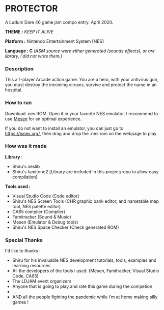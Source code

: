 
# PROTECTOR

A Ludum Dare 46 game jam compo entry. April 2020.

**THEME :** *KEEP IT ALIVE*

**Platform :** Nintendo Entertainment System \[NES\]

**Language : C** *(ASM source were either generated (sounds effects), or are library, i did not write them.)*

### Description

This a 1-player Arcade action game.
You are a hero, with your antivirus gun, you must destroy the incoming viruses, survive and protect the nurse in an hospital.

### How to run

Download .nes ROM. Open it in your favorite NES emulator. 
I recommend to use [Mesen](https://mesen.ca/) for an optimal experience.

If you do not want to install an emulator, you can just go to https://jsnes.org/, then drag and drop the .nes rom on the webpage to play.

### How was it made

**Library :**

* Shiru's neslib
* Shiru's famitone2
[Library are included in this project/repo to allow easy compilation]

**Tools used :**

* Visual Studio Code (Code editor)
* Shiru's NES Screen Tools (CHR graphic bank editor, and nametable map tool, NES palette editor)
* CA65 compiler (Compiler)
* Famitracker  (Sound & Music)
* Mesen (Emulator & Debug tools)
* Shiru's NES Space Checker (Check generated ROM)

### Special Thanks

I'd like to thanks :

* Shiru for his invaluable NES development tutorials, tools, examples and learning resources
* All the developers of the tools i used. (Mesen, Famitracker, Visual Studio Code, CA65)
* The LDJAM event organizers
* Anyone that is going to play and rate this game during the competion
* ...
* AND all the people fighting the pandemic while i'm at home making silly games !
